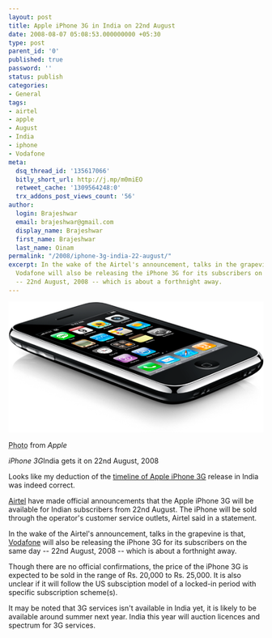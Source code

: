 ```yaml
---
layout: post
title: Apple iPhone 3G in India on 22nd August
date: 2008-08-07 05:08:53.000000000 +05:30
type: post
parent_id: '0'
published: true
password: ''
status: publish
categories:
- General
tags:
- airtel
- apple
- August
- India
- iphone
- Vodafone
meta:
  dsq_thread_id: '135617066'
  bitly_short_url: http://j.mp/m0miEO
  retweet_cache: '1309564248:0'
  trx_addons_post_views_count: '56'
author:
  login: Brajeshwar
  email: brajeshwar@gmail.com
  display_name: Brajeshwar
  first_name: Brajeshwar
  last_name: Oinam
permalink: "/2008/iphone-3g-india-22-august/"
excerpt: In the wake of the Airtel's announcement, talks in the grapevine is that,
  Vodafone will also be releasing the iPhone 3G for its subscribers on the same day
  -- 22nd August, 2008 -- which is about a forthnight away.
---
```

<div class="figure"><img src="/static/2008/08/iphone-3g.png" alt="iPhone 3G" />
<p class="credit"><abbr class="type" title="Photograph">Photo</abbr> from <cite>Apple</cite></p>
<p class="caption"><em class="title">iPhone 3G</em>India gets it on 22nd August, 2008</p>
</div>
<p>Looks like my deduction of the <a href="/2008/iphone-3g-is-it-coming-soon-to-india/">timeline of Apple iPhone 3G</a> release in India was indeed correct.</p>
<p><a href="http://www.airtel.in/">Airtel</a> have made official announcements that the Apple iPhone 3G will be available for Indian subscribers from 22nd August. The iPhone will be  sold through the operator's customer service outlets, Airtel said in a statement. </p>
<p>In the wake of the Airtel's announcement, talks in the grapevine is that, <a href="http://www.vodafone.in">Vodafone</a> will also be releasing the iPhone 3G for its subscribers on the same day -- 22nd August, 2008 -- which is about a forthnight away.</p>
<p>Though there are no official confirmations, the price of the iPhone 3G is expected to be sold in the range of Rs. 20,000 to Rs. 25,000. It is also unclear if it will follow the US subsciption model of a locked-in period with specific subscription scheme(s).</p>
<p>It may be noted that 3G services isn't available in India yet, it is likely to be available around summer next year. India this year will auction licences and spectrum for 3G services.</p>
